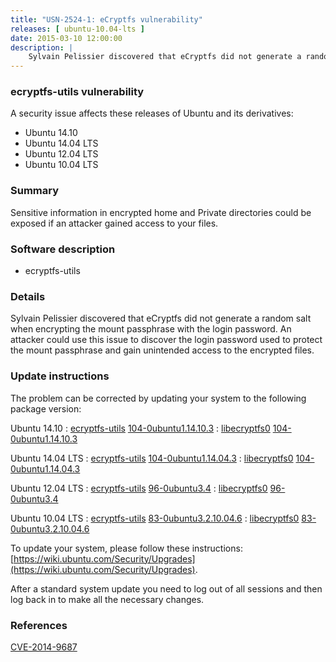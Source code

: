 ```yaml
---
title: "USN-2524-1: eCryptfs vulnerability"
releases: [ ubuntu-10.04-lts ]
date: 2015-03-10 12:00:00
description: |
    Sylvain Pelissier discovered that eCryptfs did not generate a random salt when encrypting the mount passphrase with the login password. An attacker could use this issue to discover the login password used to protect the mount passphrase and gain unintended access to the encrypted files. 
--- 
```

 
### ecryptfs-utils vulnerability

A security issue affects these releases of Ubuntu and its derivatives:

* Ubuntu 14.10
* Ubuntu 14.04 LTS
* Ubuntu 12.04 LTS
* Ubuntu 10.04 LTS

### Summary

Sensitive information in encrypted home and Private directories could be exposed if an attacker gained access to your files.

### Software description

* ecryptfs-utils 

### Details

Sylvain Pelissier discovered that eCryptfs did not generate a random salt when encrypting the mount passphrase with the login password. An attacker could use this issue to discover the login password used to protect the mount passphrase and gain unintended access to the encrypted files. 

### Update instructions

The problem can be corrected by updating your system to the following package version:

Ubuntu 14.10
 : [ecryptfs-utils](https://launchpad.net/ubuntu/+source/ecryptfs-utils) <span> [104-0ubuntu1.14.10.3](https://launchpad.net/ubuntu/+source/ecryptfs-utils/104-0ubuntu1.14.10.3) </span> 
 : [libecryptfs0](https://launchpad.net/ubuntu/+source/ecryptfs-utils) <span> [104-0ubuntu1.14.10.3](https://launchpad.net/ubuntu/+source/ecryptfs-utils/104-0ubuntu1.14.10.3) </span> 

Ubuntu 14.04 LTS
 : [ecryptfs-utils](https://launchpad.net/ubuntu/+source/ecryptfs-utils) <span> [104-0ubuntu1.14.04.3](https://launchpad.net/ubuntu/+source/ecryptfs-utils/104-0ubuntu1.14.04.3) </span> 
 : [libecryptfs0](https://launchpad.net/ubuntu/+source/ecryptfs-utils) <span> [104-0ubuntu1.14.04.3](https://launchpad.net/ubuntu/+source/ecryptfs-utils/104-0ubuntu1.14.04.3) </span> 

Ubuntu 12.04 LTS
 : [ecryptfs-utils](https://launchpad.net/ubuntu/+source/ecryptfs-utils) <span> [96-0ubuntu3.4](https://launchpad.net/ubuntu/+source/ecryptfs-utils/96-0ubuntu3.4) </span> 
 : [libecryptfs0](https://launchpad.net/ubuntu/+source/ecryptfs-utils) <span> [96-0ubuntu3.4](https://launchpad.net/ubuntu/+source/ecryptfs-utils/96-0ubuntu3.4) </span> 

Ubuntu 10.04 LTS
 : [ecryptfs-utils](https://launchpad.net/ubuntu/+source/ecryptfs-utils) <span> [83-0ubuntu3.2.10.04.6](https://launchpad.net/ubuntu/+source/ecryptfs-utils/83-0ubuntu3.2.10.04.6) </span> 
 : [libecryptfs0](https://launchpad.net/ubuntu/+source/ecryptfs-utils) <span> [83-0ubuntu3.2.10.04.6](https://launchpad.net/ubuntu/+source/ecryptfs-utils/83-0ubuntu3.2.10.04.6) </span> 

To update your system, please follow these instructions: [https://wiki.ubuntu.com/Security/Upgrades](https://wiki.ubuntu.com/Security/Upgrades).

After a standard system update you need to log out of all sessions and then log back in to make all the necessary changes. 

### References

 [CVE-2014-9687](http://people.ubuntu.com/~ubuntu-security/cve/CVE-2014-9687)
 
